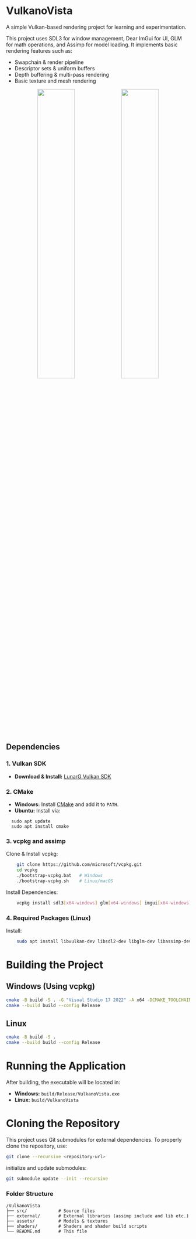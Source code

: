 # VulkanoVista
A simple Vulkan-based rendering project for learning and experimentation.

This project uses SDL3 for window management, Dear ImGui for UI, GLM for math operations, and Assimp for model loading. It implements basic rendering features such as:
* Swapchain & render pipeline
* Descriptor sets & uniform buffers
* Depth buffering & multi-pass rendering
* Basic texture and mesh rendering
  
<p align="center">
  <img src="https://github.com/user-attachments/assets/32b163c2-0bfe-49ce-b954-42868394b62f" width="45%">
  <img src="https://github.com/user-attachments/assets/d6a011b0-ba63-4037-8d41-8be73df4d92c" width="45%">
</p>



## **Dependencies**

### **1. Vulkan SDK**
- **Download & Install:** [LunarG Vulkan SDK](https://vulkan.lunarg.com/sdk/home)

### **2. CMake**
- **Windows:** Install [CMake](https://cmake.org/download/) and add it to `PATH`.
- **Ubuntu:** Install via:
```
  sudo apt update
  sudo apt install cmake
```

### **3. vcpkg and assimp**
Clone & Install vcpkg:
```sh
    git clone https://github.com/microsoft/vcpkg.git
    cd vcpkg
    ./bootstrap-vcpkg.bat   # Windows
    ./bootstrap-vcpkg.sh    # Linux/macOS
```

Install Dependencies:
```sh
    vcpkg install sdl3[x64-windows] glm[x64-windows] imgui[x64-windows] assimp[x64-windows]
```

### **4. Required Packages (Linux)**
Install:
```sh
    sudo apt install libvulkan-dev libsdl2-dev libglm-dev libassimp-dev libglfw3-dev
```


# Building the Project

## Windows (Using vcpkg)
```sh
cmake -B build -S . -G "Visual Studio 17 2022" -A x64 -DCMAKE_TOOLCHAIN_FILE=path\to\vcpkg\scripts\buildsystems\vcpkg.cmake
cmake --build build --config Release
```

## Linux
```sh
cmake -B build -S .
cmake --build build --config Release
```

# Running the Application
After building, the executable will be located in:

- **Windows:** `build/Release/VulkanoVista.exe`
- **Linux:** `build/VulkanoVista`

# Cloning the Repository
This project uses Git submodules for external dependencies. To properly clone the repository, use:
```sh
git clone --recursive <repository-url>
```
initialize and update submodules:
```sh
git submodule update --init --recursive
```

### Folder Structure

```
/VulkanoVista
├── src/            # Source files
├── external/       # External libraries (assimp include and lib etc.)
├── assets/         # Models & textures
├── shaders/        # Shaders and shader build scripts
└── README.md       # This file
```
